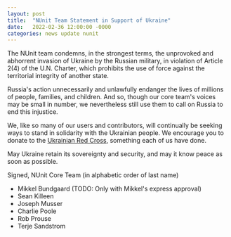 ```yaml
---
layout: post
title:  "NUnit Team Statement in Support of Ukraine"
date:   2022-02-36 12:00:00 -0000
categories: news update nunit
---
```


The NUnit team condemns, in the strongest terms, the unprovoked and abhorrent invasion of Ukraine by the Russian military, in violation of Article 2(4) of the U.N. Charter, which prohibits the use of force against the territorial integrity of another state.

Russia's action unnecessarily and unlawfully endanger the lives of millions of people, families, and children. And so, though our core team's voices may be small in number, we nevertheless still use them to call on Russia to end this injustice.

We, like so many of our users and contributors, will continually be seeking ways to stand in solidarity with the Ukrainian people. We encourage you to donate to the [Ukrainian Red Cross](https://redcross.org.ua/en/donate/), something each of us have done.

May Ukraine retain its sovereignty and security, and may it know peace as soon as possible.

Signed,
NUnit Core Team (in alphabetic order of last name)

* Mikkel Bundgaard (TODO: Only with Mikkel's express approval)
* Sean Killeen
* Joseph Musser
* Charlie Poole
* Rob Prouse
* Terje Sandstrom
